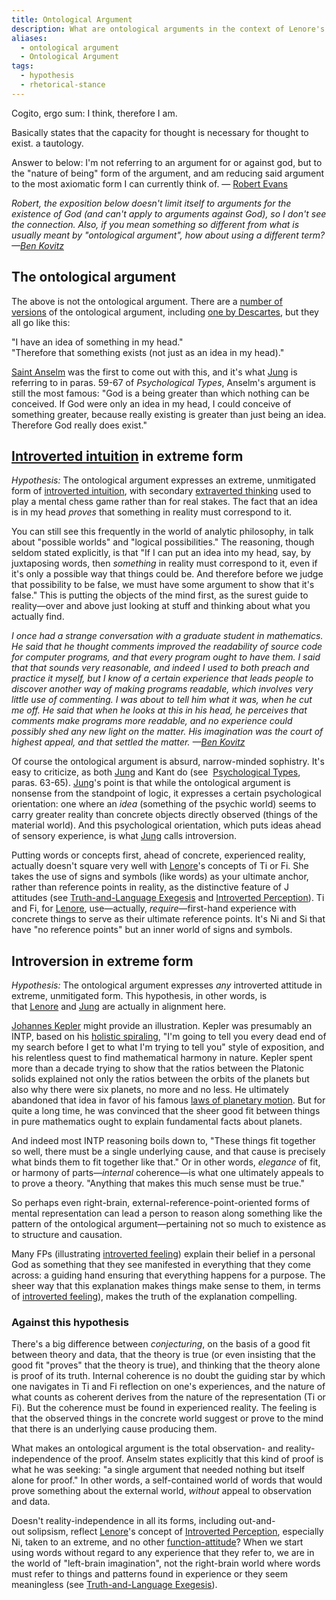 ```yaml
---
title: Ontological Argument
description: What are ontological arguments in the context of Lenore's theory?
aliases:
  - ontological argument
  - Ontological Argument
tags:
  - hypothesis
  - rhetorical-stance
---
```


Cogito, ergo sum: I think, therefore I am.

Basically states that the capacity for thought is necessary for thought to exist. a tautology.

Answer to below: I'm not referring to an argument for or against god, but to the "nature of being" form of the argument, and am reducing said argument to the most axiomatic form I can currently think of. — [Robert Evans](https://web.archive.org/web/20101218120702/http://greenlightwiki.com/lenore-exegesis/Robert_Evans)

_Robert, the exposition below doesn't limit itself to arguments for the existence of God (and can't apply to arguments against God), so I don't see the connection. Also, if you mean something so different from what is usually meant by "ontological argument", how about using a different term? —[Ben Kovitz](https://web.archive.org/web/20101218120702/http://greenlightwiki.com/lenore-exegesis/Ben_Kovitz)_

## The ontological argument

The above is not the ontological argument. There are a [number of versions](http://plato.stanford.edu/entries/ontological-arguments/) of the ontological argument, including [one by Descartes](http://plato.stanford.edu/entries/descartes-ontological/), but they all go like this:

"I have an idea of something in my head."  
"Therefore that something exists (not just as an idea in my head)."

[Saint Anselm](http://plato.stanford.edu/entries/anselm/) was the first to come out with this, and it's what [Jung](../../typologists/carl-jung) is referring to in paras. 59-67 of *Psychological Types*, Anselm's argument is still the most famous: "God is a being greater than which nothing can be conceived. If God were only an idea in my head, I could conceive of something greater, because really existing is greater than just being an idea. Therefore God really does exist."

## [Introverted intuition](../../function-attitude/attitudes/introverted-intuition) in extreme form

*Hypothesis:* The ontological argument expresses an extreme, unmitigated form of [introverted intuition](../../function-attitude/attitudes/introverted-intuition), with secondary [extraverted thinking](../../function-attitude/attitudes/extraverted-thinking) used to play a mental chess game rather than for real stakes. The fact that an idea is in my head *proves* that something in reality must correspond to it.

You can still see this frequently in the world of analytic philosophy, in talk about "possible worlds" and "logical possibilities." The reasoning, though seldom stated explicitly, is that "If I can put an idea into my head, say, by juxtaposing words, then *something* in reality must correspond to it, even if it's only a possible way that things could be. And therefore before we judge that possibility to be false, we must have some argument to show that it's false." This is putting the objects of the mind first, as the surest guide to reality—over and above just looking at stuff and thinking about what you actually find.

_I once had a strange conversation with a graduate student in mathematics. He said that he thought comments improved the readability of source code for computer programs, and that every program ought to have them. I said that that sounds very reasonable, and indeed I used to both preach and practice it myself, but I know of a certain experience that leads people to discover another way of making programs readable, which involves very little use of commenting. I was about to tell him what it was, when he cut me off. He said that when he looks at this in his head, he perceives that comments make programs more readable, and no experience could possibly shed any new light on the matter. His imagination was the court of highest appeal, and that settled the matter. —[Ben Kovitz](https://web.archive.org/web/20101218120702/http://greenlightwiki.com/lenore-exegesis/Ben_Kovitz)_

Of course the ontological argument is absurd, narrow-minded sophistry. It's easy to criticize, as both [Jung](../../typologists/carl-jung) and Kant do (see  [Psychological Types](psychological_types), paras. 63-65). [Jung](../../typologists/carl-jung)'s point is that while the ontological argument is nonsense from the standpoint of logic, it expresses a certain psychological orientation: one where an *idea* (something of the psychic world) seems to carry greater reality than concrete objects directly observed (things of the material world). And this psychological orientation, which puts ideas ahead of sensory experience, is what [Jung](../../typologists/carl-jung) calls introversion.

Putting words or concepts first, ahead of concrete, experienced reality, actually doesn't square very well with [Lenore](../../typologists/lenore-thomson)'s concepts of Ti or Fi. She takes the use of signs and symbols (like words) as your ultimate anchor, rather than reference points in reality, as the distinctive feature of J attitudes (see [Truth-and-Language Exegesis](../../exegeses/truth-and-language-exegesis) and [Introverted Perception](../../function-attitude/functions/perception#introverted-perception)). Ti and Fi, for [Lenore](../../typologists/lenore-thomson), use—actually, *require*—first-hand experience with concrete things to serve as their ultimate reference points. It's Ni and Si that have "no reference points" but an inner world of signs and symbols.

## Introversion in extreme form

*Hypothesis:* The ontological argument expresses *any* introverted attitude in extreme, unmitigated form. This hypothesis, in other words, is that [Lenore](../../typologists/lenore-thomson) and [Jung](../../typologists/carl-jung) are actually in alignment here.

[Johannes Kepler](https://web.archive.org/web/20101218120702/http://greenlightwiki.com/lenore-exegesis/Johannes_Kepler) might provide an illustration. Kepler was presumably an INTP, based on his [holistic spiraling](../../function-attitude/functions/perception#holistic_spiraling), "I'm going to tell you every dead end of my search before I get to what I'm trying to tell you" style of exposition, and his relentless quest to find mathematical harmony in nature. Kepler spent more than a decade trying to show that the ratios between the Platonic solids explained not only the ratios between the orbits of the planets but also why there were six planets, no more and no less. He ultimately abandoned that idea in favor of his famous [laws of planetary motion](http://en.wikipedia.org../../Kepler's_laws_of_planetary_motion). But for quite a long time, he was convinced that the sheer good fit between things in pure mathematics ought to explain fundamental facts about planets.

And indeed most INTP reasoning boils down to, "These things fit together so well, there must be a single underlying cause, and that cause is precisely what binds them to fit together like that." Or in other words, *elegance* of fit, or harmony of parts—*internal* coherence—is what one ultimately appeals to to prove a theory. "Anything that makes this much sense must be true."

So perhaps even right-brain, external-reference-point-oriented forms of mental representation can lead a person to reason along something like the pattern of the ontological argument—pertaining not so much to existence as to structure and causation.

Many FPs (illustrating [introverted feeling](../../function-attitude/attitudes/introverted-feeling)) explain their belief in a personal God as something that they see manifested in everything that they come across: a guiding hand ensuring that everything happens for a purpose. The sheer way that this explanation makes things make sense to them, in terms of [introverted feeling](../../function-attitude/attitudes/introverted-feeling)), makes the truth of the explanation compelling.

### Against this hypothesis

There's a big difference between *conjecturing*, on the basis of a good fit between theory and data, that the theory is true (or even insisting that the good fit "proves" that the theory is true), and thinking that the theory alone is proof of its truth. Internal coherence is no doubt the guiding star by which one navigates in Ti and Fi reflection on one's experiences, and the nature of what counts as coherent derives from the nature of the representation (Ti or Fi). But the coherence must be found in experienced reality. The feeling is that the observed things in the concrete world suggest or prove to the mind that there is an underlying cause producing them.

What makes an ontological argument is the total observation- and reality-independence of the proof. Anselm states explicitly that this kind of proof is what he was seeking: "a single argument that needed nothing but itself alone for proof." In other words, a self-contained world of words that would prove something about the external world, *without* appeal to observation and data.

Doesn't reality-independence in all its forms, including out-and-out solipsism, reflect [Lenore](../../typologists/lenore-thomson)'s concept of [Introverted Perception](../../function-attitude/functions/perception), especially Ni, taken to an extreme, and no other [function-attitude](../fundamentals/function-attitude)? When we start using words without regard to any experience that they refer to, we are in the world of "left-brain imagination", not the right-brain world where words must refer to things and patterns found in experience or they seem meaningless (see [Truth-and-Language Exegesis](../../exegeses/truth-and-language-exegesis)).
